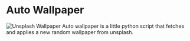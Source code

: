 # Auto Wallpaper

![Unsplash Wallpaper][wallpaper]
Auto wallpaper is a little python script that fetches and applies a new random wallpaper from unsplash.

[wallpaper]: https://source.unsplash.com/featured/720x480?landscape "Photo by Jeremy Bishop on Unsplash"